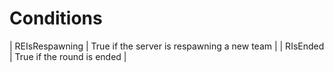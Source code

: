 # Conditions
| REIsRespawning | True if the server is respawning a new team | 
| RIsEnded | True if the round is ended |
